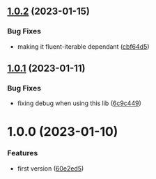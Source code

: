 ## [1.0.2](https://github.com/codibre/fluent-iterable-rxjs/compare/v1.0.1...v1.0.2) (2023-01-15)


### Bug Fixes

* making it fluent-iterable dependant ([cbf64d5](https://github.com/codibre/fluent-iterable-rxjs/commit/cbf64d5cfc9c79708a9f4212c417407431385212))

## [1.0.1](https://github.com/codibre/fluent-iterable-rxjs/compare/v1.0.0...v1.0.1) (2023-01-11)


### Bug Fixes

* fixing debug when using this lib ([6c9c449](https://github.com/codibre/fluent-iterable-rxjs/commit/6c9c449fe0add9ac434808396cd7863b1bb855b9))

# 1.0.0 (2023-01-10)


### Features

* first version ([60e2ed5](https://github.com/codibre/fluent-iterable-rxjs/commit/60e2ed5a139b391aeb5746b1bc10f9ed05ddff3f))
